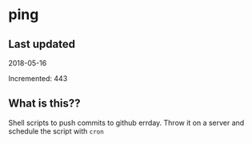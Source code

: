 # ping

## Last updated
2018-05-16

Incremented: 443

## What is this??
Shell scripts to push commits to github errday. Throw it on a server and schedule the script with `cron`
